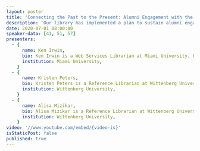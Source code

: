 ```yaml
---
layout: poster
title: 'Connecting the Past to the Present: Alumni Engagement with the Library During Homecoming'
description: 'Our library has implemented a plan to sustain alumni engagement with the library and its resources during Homecoming festivities. In 2019, we developed open-source software to pair yearbook photos with selfies or photos from “today” to create social-media-ready now-and-then images alums could share. We also highlighted special collections related to the 50th anniversary year being celebrated and made old yearbooks available. Paired with some basic hospitality (snacks, shelter from the weather, the big game on a live feed, etc), we highlighted the library’s alumni-oriented resources and deepened our partnership with the Alumni Relations office. We will share some easy things your library can do to bring alumni to the library during Homecoming and similar events, and share resources to support some more involved projects to engage with alums. We will also share the open-source software we developed to create “now-and-then” alumni photos for social media.'
date: 2020-07-01 08:00:00
speaker-data: [41, 51, 57]
presenters:
  - {
      name: Ken Irwin,
      bio: Ken Irwin is a Web Services Librarian at Miami University. He is interested in developing open-source solutions to solve challenging library issues and to make the most of our resources.,
      institution: Miami University,
    }
  - {
      name: Kristen Peters,
      bio: Kristen Peters is a Reference Librarian at Wittenberg University. She is always on the lookout for new ways the library faculty and staff can form new connections that support lifelong learning.,
      institution: Wittenberg University,
    }
  - {
      name: Alisa Mizikar,
      bio: Alisa Mizikar is a Reference Librarian at Wittenberg University. She is interested in building community and making the library a welcoming place for everyone.,
      institution: Wittenberg University,
    }
video: '//www.youtube.com/embed/{video-is}'
isStaticPost: false
published: true
---
```

